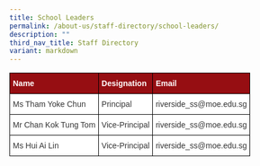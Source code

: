 ```yaml
---
title: School Leaders
permalink: /about-us/staff-directory/school-leaders/
description: ""
third_nav_title: Staff Directory
variant: markdown
---
```

<style type="text/css">
.tg  {border-collapse:collapse;border-spacing:0;}
.tg td{border-color:black;border-style:solid;border-width:1px;font-family:Arial, sans-serif;font-size:14px;
  overflow:hidden;padding:10px 5px;word-break:normal;}
.tg th{border-color:black;border-style:solid;border-width:1px;font-family:Arial, sans-serif;font-size:14px;
  font-weight:normal;overflow:hidden;padding:10px 5px;word-break:normal;}
.tg .tg-2ske{background-color:#960E12;color:#FFF;font-weight:bold;text-align:left;vertical-align:middle}
.tg .tg-xuzz{background-color:#FFF;color:#343434;text-align:left;vertical-align:middle}
</style>
<table class="tg">
<thead>
  <tr>
    <th class="tg-2ske"><span style="font-weight:bold;color:#FFF;background-color:#960E12">Name</span></th>
    <th class="tg-2ske"><span style="font-weight:bold;color:#FFF;background-color:#960E12">Designation</span></th>
    <th class="tg-2ske"><span style="font-weight:bold;color:#FFF;background-color:#960E12">Email</span></th>
  </tr>
</thead>
<tbody>
  <tr>
    <td class="tg-xuzz"><span style="color:#343434;background-color:#FFF">Ms Tham Yoke Chun</span></td>
    <td class="tg-xuzz"><span style="color:#343434;background-color:#FFF">Principal</span></td>
    <td class="tg-xuzz"><span style="color:#343434;background-color:#FFF">riverside_ss@moe.edu.sg</span></td>
  </tr>
  <tr>
    <td class="tg-xuzz"><span style="color:#343434;background-color:#FFF">Mr Chan Kok Tung Tom</span></td>
    <td class="tg-xuzz"><span style="color:#343434;background-color:#FFF">Vice-Principal</span></td>
    <td class="tg-xuzz"><span style="color:#343434;background-color:#FFF">riverside_ss@moe.edu.sg</span></td>
  </tr>
  <tr>
    <td class="tg-xuzz"><span style="color:#343434;background-color:#FFF">Ms Hui Ai Lin</span></td>
    <td class="tg-xuzz"><span style="color:#343434;background-color:#FFF">Vice-Principal</span></td>
    <td class="tg-xuzz"><span style="color:#343434;background-color:#FFF">riverside_ss@moe.edu.sg</span></td>
  </tr>
</tbody>
</table>